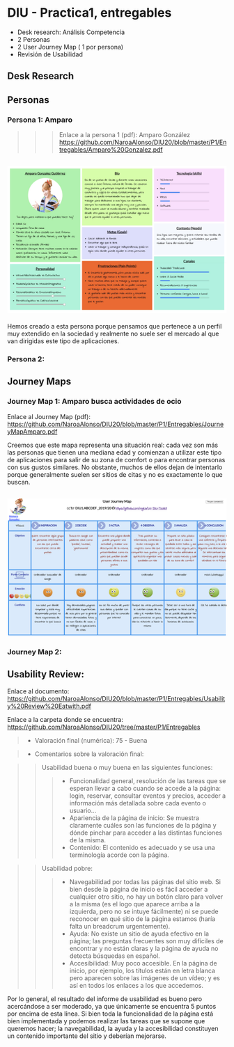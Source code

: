 # DIU - Practica1, entregables




- Desk research: Análisis Competencia 
- 2 Personas 
- 2 User Journey Map  ( 1 por persona)
- Revisión de Usabilidad 



## Desk Research




## Personas

### Persona 1: Amparo

>>> Enlace a la persona 1 (pdf): Amparo González https://github.com/NaroaAlonso/DIU20/blob/master/P1/Entregables/Amparo%20Gonzalez.pdf

![Método UX](Entregables/AmparoGonzalez.png)
----



Hemos creado a esta persona porque pensamos que pertenece a un perfil muy extendido en la sociedad y realmente no suele ser el mercado al que van dirigidas este tipo de aplicaciones.


### Persona 2: 



## Journey Maps

### Journey Map 1: Amparo busca actividades de ocio

Enlace al Journey Map (pdf): https://github.com/NaroaAlonso/DIU20/blob/master/P1/Entregables/JourneyMapAmparo.pdf

Creemos que este mapa representa una situación real: cada vez son más las personas que tienen una mediana edad y comienzan a utilizar este tipo de aplicaciones para salir de su zona de comfort o para encontrar personas con sus gustos similares. No obstante, muchos de ellos dejan de intentarlo porque generalmente suelen ser sitios de citas y no es exactamente lo que buscan.

![Método UX](Entregables/JourneyMapAmparo.png)
----





### Journey Map 2:






## Usability Review: 



Enlace al documento: https://github.com/NaroaAlonso/DIU20/blob/master/P1/Entregables/Usability%20Review%20Eatwith.pdf

Enlace a la carpeta donde se encuentra: https://github.com/NaroaAlonso/DIU20/tree/master/P1/Entregables

> - Valoración final (numérica): 75 - Buena

> - Comentarios sobre la valoración final:

>> Usabilidad buena o muy buena en las siguientes funciones:
>>> - Funcionalidad general, resolución de las tareas que se esperan llevar a cabo cuando se accede a la página: login, reservar, consultar eventos y precios, acceder a información más detallada sobre cada evento o usuario...
>>> - Apariencia de la página de inicio: Se muestra claramente cuáles son las funciones de la página y dónde pinchar para acceder a las distintas funciones de la misma.
>>> - Contenido: El contenido es adecuado y se usa una terminología acorde con la página.

>> Usabilidad pobre:
>>> - Navegabilidad por todas las páginas del sitio web. Si bien desde la página de inicio es fácil acceder a cualquier otro sitio, no hay un botón claro para volver a la misma (es el logo que aparece arriba a la izquierda, pero no se intuye fácilmente) ni se puede reconocer en qué sitio de la página estamos (haría falta un breadcrum urgentemente).
>>> - Ayuda: No existe un sitio de ayuda efectivo en la página; las preguntas frecuentes son muy difíciles de encontrar y no están claras y la página de ayuda no detecta búsquedas en español.
>>> - Accesibilidad: Muy poco accesible. En la página de inicio, por ejemplo, los títulos están en letra blanca pero aparecen sobre las imágenes de un vídeo; y es así en todos los enlaces a los que accedemos. 

Por lo general, el resultado del informe de usabilidad es bueno pero acercándose a ser moderado, ya que únicamente se encuentra 5 puntos por encima de esta línea. Si bien toda la funcionalidad de la página está bien implementada y podemos realizar las tareas que se supone que queremos hacer; la navegabilidad, la ayuda y la accesibilidad constituyen un contenido importante del sitio y deberían mejorarse.



